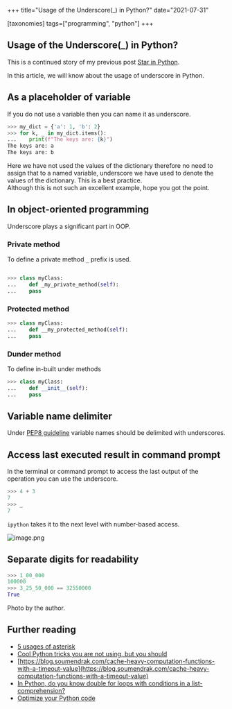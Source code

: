 +++
title="Usage of the Underscore(_) in Python?"
date="2021-07-31"

[taxonomies]
tags=["programming", "python"]
+++
## Usage of the Underscore(_) in Python?

This is a continued story of my previous post [Star in Python](https://soumendrak.hashnode.dev/the-python-star).

In this article, we will know about the usage of underscore in Python.


## As a placeholder of variable

If you do not use a variable then you can name it as underscore.

``` python
>>> my_dict = {'a': 1, 'b': 2}
>>> for k, _ in my_dict.items():
...    print(f"The keys are: {k}")
The keys are: a
The keys are: b
```
Here we have not used the values of the dictionary therefore no need to assign that to a named variable, underscore we have used to denote the values of the dictionary. This is a best practice.  
Although this is not such an excellent example, hope you got the point.

## In object-oriented programming

Underscore plays a significant part in OOP.

### Private method

To define a private method `_` prefix is used.

``` python

>>> class myClass:
...    def _my_private_method(self):
...    pass

```

### Protected method

``` python
>>> class myClass:
...    def __my_protected_method(self):
...    pass

```

### Dunder method

To define in-built under methods

``` python
>>> class myClass:
...    def __init__(self):
...    pass

```

## Variable name delimiter

Under [PEP8 guideline](https://www.python.org/dev/peps/pep-0008/#method-names-and-instance-variables) variable names should be delimited with underscores.

## Access last executed result in command prompt

In the terminal or command prompt to access the last output of the operation you can use the underscore.

``` python
>>> 4 + 3
7
>>> _
7
```
`ipython` takes it to the next level with number-based access.


![image.png](https://cdn.hashnode.com/res/hashnode/image/upload/v1640205151011/eewaoMSyA.png)

## Separate digits for readability

``` python
>>> 1_00_000
100000
>>> 3_25_50_000 == 32550000
True
```

Photo by the author.

## Further reading

- [5 usages of asterisk](https://blog.soumendrak.com/5-usages-of-an-asterisk-in-python)
- [Cool Python tricks you are not using, but you should](https://blog.soumendrak.com/cool-python-tricks-you-are-not-using-but-you-should)
- [https://blog.soumendrak.com/cache-heavy-computation-functions-with-a-timeout-value](https://blog.soumendrak.com/cache-heavy-computation-functions-with-a-timeout-value)
- [In Python, do you know double for loops with conditions in a list-comprehension?](https://blog.soumendrak.com/in-python-do-you-know-double-for-loops-with-conditions-in-a-list-comprehension)
- [Optimize your Python code](https://blog.soumendrak.com/optimize-your-python-code-d7e9752e501e)